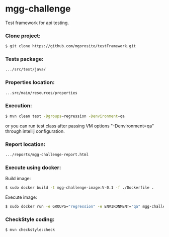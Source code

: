 # mgg-challenge

Test framework for api testing.

### Clone project:
```sh
$ git clone https://github.com/mgorosito/testFramework.git
```

### Tests package:
```sh
.../src/test/java/
```

### Properties location:
```sh
...src/main/resources/properties
```

### Execution:
```sh
$ mvn clean test -Dgroups=regression -Denvironment=qa
```
or you can run test class after passing VM options "-Denvironment=qa" through intellij configuration.

### Report location:
```sh
.../reports/mgg-challenge-report.html
```

### Execute using docker:
Build image:
```sh
$ sudo docker build -t mgg-challenge-image:V-0.1 -f ./Dockerfile .
```
Execute image:
```sh
$ sudo docker run -e GROUPS="regression" -e ENVIRONMENT="qa" mgg-challenge-image:V-0.1
```

### CheckStyle coding:
```sh
$ mvn checkstyle:check
```